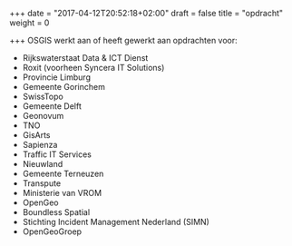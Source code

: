 +++
date = "2017-04-12T20:52:18+02:00"
draft = false
title = "opdracht"
weight = 0

+++
OSGIS werkt aan of heeft gewerkt aan opdrachten voor:

* Rijkswaterstaat Data & ICT Dienst
* Roxit (voorheen Syncera IT Solutions)
* Provincie Limburg
* Gemeente Gorinchem
* SwissTopo
* Gemeente Delft
* Geonovum
* TNO
* GisArts
* Sapienza
* Traffic IT Services
* Nieuwland
* Gemeente Terneuzen
* Transpute
* Ministerie van VROM
* OpenGeo
* Boundless Spatial
* Stichting Incident Management Nederland (SIMN)
* OpenGeoGroep
